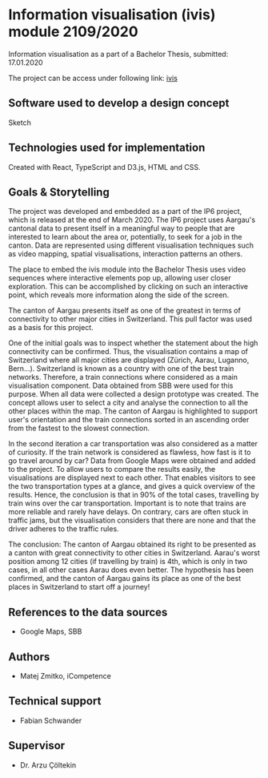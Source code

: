 # Information visualisation (ivis) module 2109/2020
Information visualisation as a part of a Bachelor Thesis, submitted: 17.01.2020

The project can be access under following link: [ivis](http://ivis-wla.fabianschwander.ch/#/intro)

## Software used to develop a design concept

Sketch

## Technologies used for implementation

Created with React, TypeScript and D3.js, HTML and CSS. 


## Goals & Storytelling

The project was developed and embedded as a part of the IP6 project, which is released at the end of March 2020. The IP6 project uses Aargau's cantonal data to present itself in a meaningful way to people that are interested to learn about the area or, potentially, to seek for a job in the canton. Data are represented using different visualisation techniques such as video mapping, spatial visualisations, interaction patterns an others. 

The place to embed the ivis module into the Bachelor Thesis uses video sequences where interactive elements pop up, allowing user closer exploration. This can be accomplished by clicking on such an interactive point, which reveals more information along the side of the screen.

The canton of Aargau presents itself as one of the greatest in terms of connectivity to other major cities in Switzerland. This pull factor was used as a basis for this project.

One of the initial goals was to inspect whether the statement about the high connectivity can be confirmed. Thus, the visualisation contains a map of Switzerland where all major cities are displayed (Zürich, Aarau, Luganno, Bern...).
Switzerland is known as a country with one of the best train networks. Therefore, a train connections where considered as a main visualisation component. Data obtained from SBB were used for this purpose. When all data were collected
a design prototype was created. The concept allows user to select a city and analyse the connection to all the other places within the map. The canton of Aargau is highlighted to support user's orientation and 
the train connections sorted in an ascending order from the fastest to the slowest connection.

In the second iteration a car transportation was also considered as a matter of curiosity. If the train network is considered as flawless, how fast is it to go travel around by car? 
Data from Google Maps were obtained and added to the project. To allow users to compare the results easily, the visualisations are displayed next to each other. 
That enables visitors to see the two transportation types at a glance, and gives a quick overview of the results. Hence, the conclusion is that in 90% of the total cases, travelling by train wins over the car transportation.
Important is to note that trains are more reliable and rarely have delays. On contrary, cars are often stuck in traffic jams, but the visualisation considers that there are none and that the driver adheres to the traffic rules.

The conclusion: 
The canton of Aargau obtained its right to be presented as a canton with great connectivity to other cities in Switzerland. Aarau's worst position among 12 cities (if travelling by train) is 4th, which is only in two cases, in all other cases Aarau does even better.
The hypothesis has been confirmed, and the canton of Aargau gains its place as one of the best places in Switzerland to start off a journey!

## References to the data sources

- Google Maps, SBB

## Authors

- Matej Zmitko, iCompetence

## Technical support
- Fabian Schwander

## Supervisor
- Dr. Arzu Çöltekin


